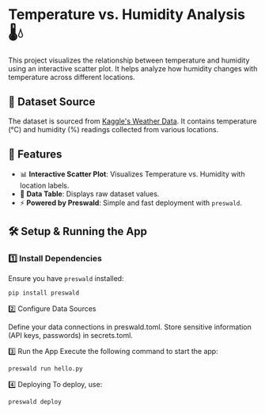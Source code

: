 # Temperature vs. Humidity Analysis 🌡️💧

This project visualizes the relationship between temperature and humidity using an interactive scatter plot. It helps analyze how humidity changes with temperature across different locations.

## 📂 Dataset Source

The dataset is sourced from [Kaggle's Weather Data](https://www.kaggle.com/datasets/prasad22/weather-data). It contains temperature (°C) and humidity (%) readings collected from various locations.

## 🚀 Features

- 📊 **Interactive Scatter Plot**: Visualizes Temperature vs. Humidity with location labels.
- 📄 **Data Table**: Displays raw dataset values.
- ⚡ **Powered by Preswald**: Simple and fast deployment with `preswald`.

## 🛠️ Setup & Running the App

### 1️⃣ Install Dependencies

Ensure you have `preswald` installed:

```bash
pip install preswald
```

2️⃣ Configure Data Sources

Define your data connections in preswald.toml.
Store sensitive information (API keys, passwords) in secrets.toml.

3️⃣ Run the App
Execute the following command to start the app:

```bash
preswald run hello.py
```

4️⃣ Deploying
To deploy, use:

```bash
preswald deploy
```
